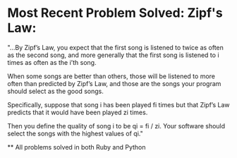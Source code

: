 # Most Recent Problem Solved: Zipf's Law:

"...By Zipf’s Law, you expect that the first song is listened to twice as often as the second song, and more generally that the first song is listened to i times as often as the i’th song. 

When some songs are better than others, those will be listened to more often than predicted by Zipf’s Law, and those are the songs your program should select as the good songs. 

Specifically, suppose that song i has been played fi times but that Zipf’s Law predicts that it would have been played zi times. 

Then you define the quality of song i to be qi = fi / zi. Your software should select the songs with the highest values of qi."

** All problems solved in both Ruby and Python
